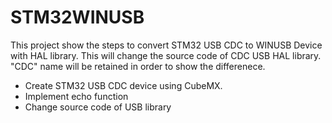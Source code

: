 # STM32WINUSB
This project show the steps to convert STM32 USB CDC to WINUSB Device with HAL library.  This will change the source code of CDC USB HAL library.  "CDC" name will be retained in order to show the differenece.

* Create STM32 USB CDC device using CubeMX.
* Implement echo function
* Change source code of USB library
